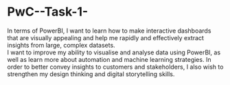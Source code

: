 # PwC--Task-1-

In terms of PowerBI, I want to learn how to make interactive dashboards that are visually appealing and help
 me rapidly and effectively extract insights from large, complex datasets.  
I want to improve my ability to visualise and analyse data using PowerBI, 
as well as learn more about automation and machine learning strategies. 
In order to better convey insights to customers and stakeholders, 
I also wish to strengthen my design thinking and digital storytelling skills. 
